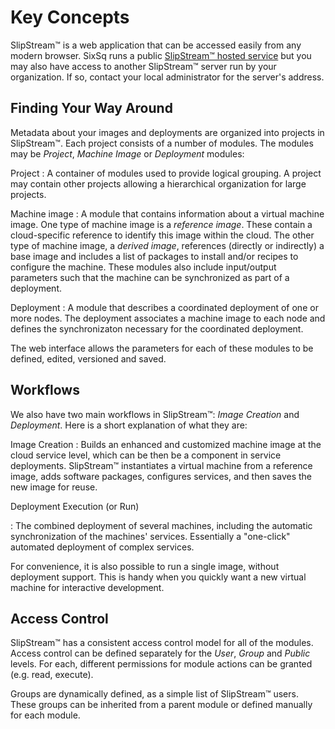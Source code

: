 # Key Concepts

SlipStream™ is a web application that can be accessed easily from any
modern browser.  SixSq runs a public [SlipStream™ hosted
service](https://slipstream.sixsq.com/) but you may also have access
to another SlipStream™ server run by your organization.  If so,
contact your local administrator for the server's address.

## Finding Your Way Around

Metadata about your images and deployments are organized into projects
in SlipStream™. Each project consists of a number of modules. The
modules may be _Project_, _Machine Image_ or _Deployment_ modules:

Project
:   A container of modules used to provide logical grouping. A project
    may contain other projects allowing a hierarchical organization for
    large projects.

Machine image
:   A module that contains information about a virtual machine image.
    One type of machine image is a _reference image_.  These contain a
    cloud-specific reference to identify this image within the
    cloud. The other type of machine image, a _derived image_,
    references (directly or indirectly) a base image and includes a
    list of packages to install and/or recipes to configure the
    machine.  These modules also include input/output parameters such
    that the machine can be synchronized as part of a deployment.

Deployment
:   A module that describes a coordinated deployment of one or more
    nodes.  The deployment associates a machine image to each node and
    defines the synchronizaton necessary for the coordinated
    deployment.

The web interface allows the parameters for each of these modules to be
defined, edited, versioned and saved.

## Workflows

We also have two main workflows in SlipStream™: *Image Creation* and
*Deployment*. Here is a short explanation of what they are:

Image Creation
:   Builds an enhanced and customized machine image at the cloud
    service level, which can be then be a component in service
    deployments. SlipStream™ instantiates a virtual machine from a
    reference image, adds software packages, configures services, and
    then saves the new image for reuse.

Deployment Execution (or Run)

:   The combined deployment of several machines, including the
    automatic synchronization of the machines' services.  Essentially
    a "one-click" automated deployment of complex services.

For convenience, it is also possible to run a single image, without
deployment support.  This is handy when you quickly want a new virtual
machine for interactive development.

## Access Control

SlipStream™ has a consistent access control model for all of the
modules.  Access control can be defined separately for the *User*,
*Group* and *Public* levels.  For each, different permissions for
module actions can be granted (e.g. read, execute).

Groups are dynamically defined, as a simple list of SlipStream™ users.
These groups can be inherited from a parent module or defined manually
for each module.
